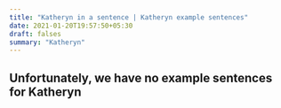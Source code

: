 ```yaml
---
title: "Katheryn in a sentence | Katheryn example sentences"
date: 2021-01-20T19:57:50+05:30
draft: falses
summary: "Katheryn"
---
```

## Unfortunately, we have no example sentences for Katheryn                 
